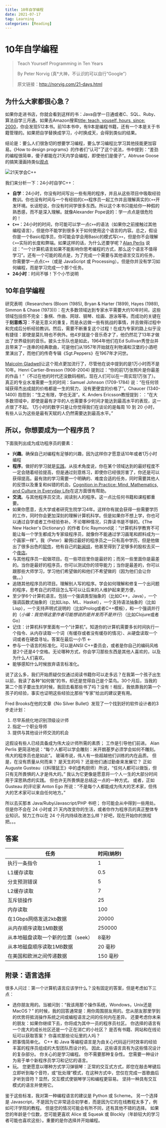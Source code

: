 ```yaml
---
title: 10年自学编程
date: 2021-07-17
tag: Learning
categories: [Reading]
---
```


# 10年自学编程

> Teach Yourself Programming in Ten Years
> 
> By Peter Norvig (真*大神，不认识的可以自行“Google”）
> 
> 原文链接：http://norvig.com/21-days.html

## 为什么大家都很心急？

如果你走进书店，你就会看到这样的书：Java自学一日通或者C、SQL、Ruby、算法自学三月通。如果去Amazon搜索[title: teach, youself, hours, since: 2000](https://www.amazon.com/s?i=stripbooks&rh=p_28%3Ateach+yourself+hours&s=relevanceexprank&Adv-Srch-Books-Submit.x=16&Adv-Srch-Books-Submit.y=5&field-dateop=After&field-dateyear=2000&unfiltered=1&ref=sr_adv_b)，你会发现512本书。前10本书中，有9本是编程书籍，还有一个本是关于书籍管理的。如果把自学替换成学习，小时换成天，会得到类似的结果。

结论是：要么人们很急切的想要学习编程，要么学习编程比学习其他技能更加容易。《How to design programs》的作者们“认可”了这个说法，书中提到：“差劲的编程很简单，傻子都能在21天内学会编程，即使他们是傻子”。Abtruse Goose的搞笑漫画持类似[观点](https://abstrusegoose.com/249)

![21天学会C++](https://i.imgur.com/SCAQMb5.png)

我们来分析一下：24小时自学C++：

- **自学**：24小时，你没有时间写出一些有用的程序，并且从这些项目中吸取经验教训。你也没有时间与一个有经验的`C++`程序员一起工作并且理解真实的`C++`开发环境。长话短说，你没有时间学很多东西。所以这个本书只能给你一种假的熟悉感，而不是深入理解。就像Alexander Pope说的：学一点点是很危险的！
- **`C++`**：24小时的时间，你可能可以学一点`C++`的语法（如果你之前接触过其他编程语言），但是你不能学到很多关于如何使用这个语言的内容。总之，假设你是一个Basic程序员，你可能会学会用Basic的模式写`C++`，但是你不会理解`C++`实际的长度和弊端。如果这样的话，为什么还要学呢？[Alan Perlis](http://pu.inf.uni-tuebingen.de/users/klaeren/epigrams.html) 说过：“一个计算机语言如果不能影响你思考编程的方式，那么这个语言不值得学习”。还有一个可能的观点是，为了完成一个需要与其他语言交互的任务，你需要学一点点`C++`（或是 JavaScript 或 Processing）。但是你并没有学习如何编程，而是学习完成一个那个任务。
- **24小时**：时间不够！下个小节说明


## 10年自学编程

研究表明（Researchers (Bloom (1985), Bryan & Harter (1899), Hayes (1989), Simmon & Chase (1973)))：在大多数领域达到专家水平需要大约10年时间，这些领域包括但不完全：象棋、作曲、网球、钢琴、绘画、游泳等等。而成功的关键在于**刻意练习**：不是无意义的重复，而是永远做一些有挑战的事情，并且做得过程中和完成后分析经验教训。然后，需要不断重复这个过程！在成为专家的路上似乎没有捷径：即使是莫扎特也不例外。他4岁就是个音乐奇才了，他仍然花了13年才做出了世界级别的音乐。披头士乐队也是如此，1964年他们在Ed Sullivan秀登台并且带来了一连串的经典歌曲，可是他们从1957年开始就在利物浦和汉堡的小酒吧里演出了，而他们的传奇专辑《Sgt.Peppers》在1967年才问世。

[Malcolm Gladwell](https://www.amazon.com/Outliers-Story-Success-Malcolm-Gladwell/dp/0316017922)让这个观点更加流行了，尽管他在说中提到的是1万小时而不是10年。Henri Cartier-Bresson (1908-2004) 提到过：“你的前1万张照片是你最差的作品！”（不过在他的时代还没数码相机，现在人们可以在一周实现1万张了）。真正的专业水准需要一生的时间：Samuel Johnson (1709-1784) 说：“在任何领域获得杰出成就的价格都是一生的努力，没有更便宜的价格了”。Chaucer (1340-1400) 抱怨到：“生之有限，学也无涯”。K. Anders Ericsson教授提到：：“在大多数领域中，即使是最有才华的人也需要多少时间才能达到最高水平的表现，这一点很了不起。 1万小时的数字只是让你觉得我们在谈论的是每周 10 到 20 小时，有些人认为这些是最有天赋的人仍然需要达到最高水平。”

## 所以，你想要成为一个程序员？

下面我列出成为成功程序员的要素：

- **兴趣**。确保自己对编程有足够的兴趣，因为这样你才愿意话10年或者1万小时编程
- **程序**。做好的学习就是[实践](https://www.engines4ed.org/hyperbook/nodes/NODE-120-pg.html)。从技术角度说，你在某个领域达到的最好程度不一定会随着经验提高，但是通过刻意练习，即使你已经很厉害了，你还是可以获得提高。最有效的学习需要一个明确的、难度合适的任务，同时需要其他人的反馈以及重复和纠错的机会。[Cognition in Practice: Mind, Mathematics, and Culture in Everyday Life](https://www.amazon.com/exec/obidos/ASIN/0521357349)在这方面很有帮助。
- **交流**。与其他程序员交流，阅读别人的程序。这一点比任何书籍和课程都重要。
- 如果你愿意，去大学或者研究生院学习4年。这样你有就会获得一些需要学历的工作，同时你会更加深刻的理解计算机科学。但是如果你不想上学，你也可以通过自学或者工作经验弥补。不论哪种情况，只靠读书是不够的。《The New Hacker's Dictionary》的作者 Eric Raymond说：“计算机科学教育不可能让每一个学生都成为专家级程序员，就像你不能通过学习画笔和颜料成为一个画家一样”。我（Peter）雇佣过最好的程序员之一只有高中学历，但是他做出了很多出色的[软件](https://www.mozilla.org)，他有自己的[新闻组](http://groups.google.com/groups?q=alt.fan.jwz&meta=site%3Dgroups)，他甚至得到了足够多的股权去买一个[夜店](http://en.wikipedia.org/wiki/DNA_Lounge)。
- 与其他程序员一起做项目。在一些项目里你是最好的；而另一些里面你是最差的。当你是最好的程序员，你可以测试你的领导能力；当你是最差的，你可以跟那些大师学习，学习他们希望做的和他们不希望做的（因为他们会让你做。。）
- 追随其他程序员的项目。理解别人写的程序。学会如何理解和修复一个出问题的程序，思考自己的项目怎么写可以让后来的人维护起来更方便，
- 至少学6个计算机语言。包括一个强调类型抽象的（比如C++，Java），一个强调函数式抽象的（比如Lisp、ML、Haskel），一个支持语法抽象的（比如Lisp），一个支持声明式说明的（比如Prolog或者C++模板），和一个强调并行的（*小编：我觉得这里作者可能想说的是并发而不是并行*）（比如Clojure或者Go）
- 记住：计算机科学里面有一个“计算机”。知道你的计算机需要多长时间执行一个指令、从内存读取一个词（有缓存或者没有缓存的情况）、从硬盘读取一个词或者在硬盘寻址。答案在最后一小节 <-
- 参与一个语言的标准化。可以是ANSI C++委员会，或者是你自己的编码风格是2个还是4个空格。无论哪种方式，你会学习那些东西是其他人喜欢的，以及为什么人们喜欢。
- 能够感知什么时候放弃语言标准化。

说了这么多，我们开始质疑仅仅通过阅读书籍你可以走多远？在我第一个孩子出生以前，我读了各种“如何做”的书，却还是觉得自己是个菜鸟。30个月后，当我的第二个孩子要出生的时候，我回去看那些书了吗？没有！相反，我依靠我的第一个孩子的经验，事实也证明这些经验比那些“专家”给出的建议更有用。

Fred Brooks在他的文章《No Silver Bullet》发现了一个找到好的软件设计者的3步走计划：

1. 尽早系统化地识别顶级设计师
2. 指定一个职业导师
3. 提供与其他设计师交流的机会

这假设有些人已经具备成为伟大设计师所需的素质； 工作是引导他们前进。 Alan Perlis 更简洁地说：“每个人都可以学会雕刻：米开朗基罗必须学会如何不雕刻。伟大的程序员也是如此”。 玻璃市说，伟人有一些超越他们训练的内在品质。 但是，在没有质量从何而来？ 是天生的吗？ 还是他们通过勤奋来发展它？ 正如 Auguste Gusteau（《料理鼠王》中的虚构厨师）所说，“任何人都可以做饭，但只有无所畏惧的人才是伟大的。” 我认为它更像是愿意将一个人一生的大部分时间用于深思熟虑的实践。 但也许无所畏惧是总结这一点的一种方式。 或者，正如 Gusteau 的评论家 Anton Ego 所说：“不是每个人都能成为伟大的艺术家，但伟大的艺术家可以来自任何地方。”

所以去买那本 Java/Ruby/Javascript/PHP 书吧； 你可能会从中得到一些用处。 但是你不会在 24 小时或 21 天内改变你的生活，或者你作为程序员的真正整体专业知识。努力工作以在 24 个月内持续改进怎么样？好吧，现在开始你的旅程把。。。

## 答案

| 任务                               | 时间(纳秒) |
| ---------------------------------- | ---------- |
| 执行一条指令                       | 1          |
| L1缓存读取                         | 0.5        |
| 分支预测错误                       | 5          |
| L2缓存读取                         | 7          |
| 互斥锁操作                         | 25         |
| 内存读取                           | 100        |
| 在1Gbps网络发送2kb数据             | 20000      |
| 从内存顺序读取1MB数据              | 250000     |
| 从本地磁盘读取一个新的位置（seek） | 8毫秒      |
| 从本地磁盘顺序读取1MB数据          | 20 毫秒    |
| 在美国和欧洲之间传递数据           | 150 毫秒   |

## 附录：语言选择

很多人问过：第一个计算机语言应该学什么？没有固定的答案，但是考虑如下三点：

- 选你朋友用的。当被问到：“我该用那个操作系统，Wondows，Unix还是MacOS？” 的时候，我的回答通常是：用你周围朋友用的。您从朋友那里学到的优势将抵消操作系统之间或编程语言之间的任何内在差异。 还要考虑你未来的朋友：如果你继续下去，你将成为其中一员的程序员社区。 你选择的语言有一个庞大的成长社区还是一个正在消亡的小社区？ 是否有书籍、网站和在线论坛可以获取答案？ 你喜欢那些论坛里的人吗？
- 把事情简单化。 C++ 和 Java 等编程语言是为由关心代码运行时效率的经验丰富的程序员组成的大型团队而设计的。 因此，这些语言具有为这些情况设计的复杂部分。 你关心的是学习编程。 你不需要那种复杂性。 您需要一种设计为易于单个新程序员学习和记忆的语言。
- 玩。 您更愿意以哪种方式学习弹钢琴：正常的交互式方式，即您在敲击琴键后立即听到每个音符，或“批处理”模式，在这种方式中，您仅在完成一首歌曲后才听到音符 ? 显然，交互模式使钢琴学习和编程更容易。 坚持一种具有交互模式的语言并使用它。

鉴于这些标准，我对第一种编程语言的建议是 Python 或 Scheme。 另一个选择是 Javascript，不是因为它非常适合初学者，而是因为它的在线教程太多了，例如可汗学院的教程。 但是您的情况可能会有所不同，还有其他不错的选择。 如果您的年龄是个位数，您可能更喜欢 Alice 或 Squeak 或 Blockly（年龄较大的学习者可能也喜欢这些）。重要的是你选择并开始编程。

